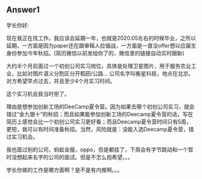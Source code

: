 

## Answer1

学长你好:

现在我正在找工作。我应该会延期一年，也就是2020.05左右的时候毕业，之所以延期，一方面是因为paper还在跟审稿人拉锯战，一方面是一直没offer想以应届生身份参加今年秋招。(简历微信以前发给你了的，微信里的链接自动实时跟新)

大约半个月前面过一个初创公司实习岗位，具体是处理卫星图片，用于服务农业工业，比如对图片语义分割区分开稻田/公路... 公司名字叫衡星科技，地点在北京。对方希望早点过去，并且至少4个月实习时间。

这个实习机会我当时拒了。

理由是想参加创新工场的DeeCamp夏令营。因为如果去哪个初创公司实习，就会错过“金九银十”的秋招；而且如果能参加创新工场的Deecamp夏令营的话，写在简历上感觉会比一个初创公司实习更好看；而且Deecamp夏令营时间只有5周，更短，我可以有时间准备秋招。当然，风险就是：没能入选Deecamp夏令营，错过实习机会。

我也面过别的公司，蚂蚁金服，oppo，但是都挂了，下周会有字节跳动和一个暂时没想起来名字的公司的面试。但是不怎么抱希望。。。

学长你做的工作是哪方面啊？是不是有内推啊。。。


